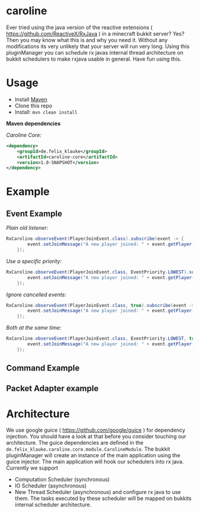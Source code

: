 # caroline

Ever tried using the java version of the reactive extensions ( https://github.com/ReactiveX/RxJava ) in a minecraft
bukkit server? Yes? Then you may know what this is and why you need it. Without any modifications its very
unlikely that your server will run very long. Using this pluginManager you can schedule rx javas internal thread architecture
on bukkit schedulers to make rxjava usable in general. Have fun using this.

# Usage
- Install [Maven](http://maven.apache.org/download.cgi)
- Clone this repo
- Install: ```mvn clean install```

**Maven dependencies**

_Caroline Core:_
```xml
<dependency>
    <groupId>de.felix_klauke</groupId>
    <artifactId>caroline-core</artifactId>
    <version>1.0-SNAPSHOT</version>
</dependency>
```
# Example

## Event Example

_Plain old listener:_
```java
RxCaroline.observeEvent(PlayerJoinEvent.class).subscribe(event -> {
        event.setJoinMessage("A new player joined: " + event.getPlayer().getName());          
    });
```

_Use a specific priority:_
```java
RxCaroline.observeEvent(PlayerJoinEvent.class, EventPriority.LOWEST).subscribe(event -> {
        event.setJoinMessage("A new player joined: " + event.getPlayer().getName());          
    });
```

_Ignore cancelled events:_
```java
RxCaroline.observeEvent(PlayerJoinEvent.class, true).subscribe(event -> {
        event.setJoinMessage("A new player joined: " + event.getPlayer().getName());          
    });
```

_Both at the same time:_
```java
RxCaroline.observeEvent(PlayerJoinEvent.class, EventPriority.LOWEST, true).subscribe(event -> {
        event.setJoinMessage("A new player joined: " + event.getPlayer().getName());          
    });
```

## Command Example

## Packet Adapter example

# Architecture
We use google guice ( https://github.com/google/guice )  for dependency injection. You should have a look at that
before you consider touching our architecture. The guice dependencies are defined in the
`de.felix_klauke.caroline.core.module.CarolineModule`. The bukkit pluginManager will create an instance of the main
application using the guice injector. The main application will hook our schedulers into rx java. Currently
we support
- Computation Scheduler (synchronous)
- IO Scheduler (asynchronous)
- New Thread Scheduler (asynchronous)
and configure rx java to use them. The tasks executed by these scheduler will be mapped on bukkits internal
scheduler architecture.
